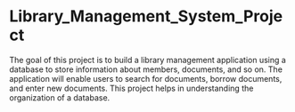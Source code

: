# Library_Management_System_Project
The goal of this project is to build a library management application using a database to store information about members, documents, and so on. The application will enable users to search for documents, borrow documents, and enter new documents. This project helps in understanding the organization of a database.
